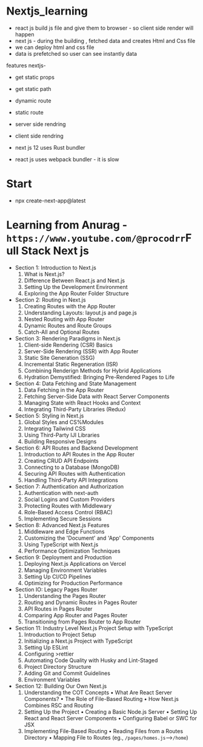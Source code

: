 # Nextjs_learning

- react js build js file and give them to browser - so client side render will happen
- next js - during the building , fetched data and creates Html and Css file 
 - we can deploy html and css file 
 - data is prefetched so user can see instantly data

features nextjs- 
 - get static props
 - get static path
 - dynamic route
 - static route
 - server side rendring 
 - client side rendring

- next js 12 uses Rust bundler
- react js uses webpack bundler - it is slow

# Start
 - npx create-next-app@latest

# Learning from Anurag - ```https://www.youtube.com/@procodrr```Full Stack Next js 
 - Section 1: Introduction to Next.js
   1. What is Next.js?
   2. Difference Between React.js and Next.js
   3. Setting Up the Development Environment
   4. Exploring the App Router Folder Structure
 - Section 2: Routing in Next.js
   1. Creating Routes with the App Router
   2. Understanding Layouts: layout.js and page.js
   3. Nested Routing with App Router
   4. Dynamic Routes and Route Groups
   5. Catch-All and Optional Routes
 - Section 3: Rendering Paradigms in Next.js
   1. Client-side Rendering (CSR) Basics
   2. Server-Side Rendering (SSR) with App Router
   3. Static Site Generation (SSG)
   4. Incremental Static Regeneration (ISR)
   5. Combining Renderign Methods for Hybrid Applications
   6. Hydration Demystified: Bringing Pre-Rendered Pages to Life
 - Section 4: Data Fetching and State Management
   1. Data Fetching in the App Router
   2. Fetching Server-Side Data with React Server Components
   3. Managing State with React Hooks and Context
   4. Integrating Third-Party Libraries (Redux)
 - Section 5: Styling in Next.js
   1. Global Styles and CS%Modules
   2. Integrating Tailwind CSS
   3. Using Third-Party IJI Libraries
   4. Building Responsive Designs
 - Section 6: API Routes and Backend Development
   1. Introduction to API Routes in the App Router
   2. Creating CRUD API Endpoints
   3. Connecting to a Database (MongoDB)
   4. Securing API Routes with Authentication
   5. Handling Third-Party API Integrations
 - Section 7: Authentication and Authorization
   1. Authentication with next-auth
   2. Social Logins and Custom Providers
   3. Protecting Routes with Middlewary
   4. Role-Based Access Control (RBAC)
   5. Implementing Secure Sessions
 - Section 8: Advanced Next.js Features
   1. Middleware and Edge Functions
   2. Customizing the 'Document' and 'App' Components
   4. Using TypeScript with Next.js
   5. Performance Optimization Techniques
 - Section 9: Deployment and Production
   1. Deploying Next.js Applications on Vercel
   2. Managing Environment Variables
   3. Setting Up CI/CD Pipelines
   4. Optimizing for Production Performance
 - Section IO: Legacy Pages Router
   1. Understanding the Pages Router
   2. Routing and Dynamic Routes in Pages Router
   3. API Routes in Pages Router
   4. Comparing App Router and Pages Router
   5. Transitioning from Pages Router to App Router
 - Section 11: Industry Level Next.js Project Setup with TypeScript
   1. Introduction to Project Setup
   2. Initializing a Next.js Project with TypeScript
   3. Setting Up ESLint
   4. Configuring >rettier
   5. Automating Code Quality with Husky and Lint-Staged
   6. Project Directory Structure
   7. Adding Git and Commit Guidelines
   8. Environment Variables
 - Section 12: Building Our Own Next.js
   1. Understanding the COT Concepts
     • What Are React Server Components?
     • The Role of File-Based Routing
     • How Next.js Combines RSC and Routing
   2. Setting Up the Project
     • Creating a Basic Node.js Server
     • Setting Up React and React Server Components
     • Configuring Babel or SWC for JSX
   3. Implementing File-Based Routing
     • Reading Files from a Routes Directory
     • Mapping File to Routes (eg., `/pages/homes.js`-->`/home`)